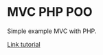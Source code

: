 # MVC PHP POO

Simple example MVC with PHP.

[Link tutorial](http://uno-de-piera.com/desarrolla-tu-propio-mvc-con-php-y-poo/)

